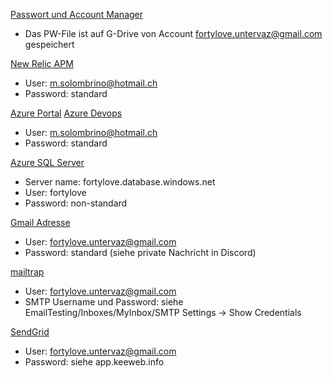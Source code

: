 [Passwort und Account Manager](https://app.keeweb.info/)
* Das PW-File ist auf G-Drive von Account fortylove.untervaz@gmail.com gespeichert

[New Relic APM](https://rpm.newrelic.com/accounts/3898097)
* User: m.solombrino@hotmail.ch
* Password: standard

[Azure Portal](https://portal.azure.com/#home)
[Azure Devops](https://dev.azure.com/fortylove/)
* User: m.solombrino@hotmail.ch
* Password: standard

[Azure SQL Server](https://portal.azure.com/#@msolombrinohotmail.onmicrosoft.com/resource/subscriptions/f0a71b7c-089b-4b57-9427-2171fc0aee67/resourceGroups/fortylove/providers/Microsoft.Sql/servers/fortylove/overview)
* Server name: fortylove.database.windows.net
* User: fortylove
* Password: non-standard

[Gmail Adresse](www.gmail.com)
* User: fortylove.untervaz@gmail.com
* Password: standard (siehe private Nachricht in Discord)

[mailtrap](https://mailtrap.io/)
* User: fortylove.untervaz@gmail.com
* SMTP Username und Password: siehe EmailTesting/Inboxes/MyInbox/SMTP Settings -> Show Credentials

[SendGrid](https://app.sendgrid.com/)
* User: fortylove.untervaz@gmail.com
* Password: siehe app.keeweb.info